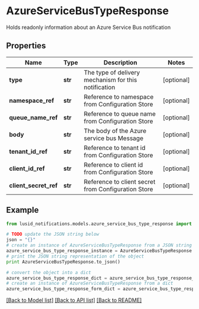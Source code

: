 # AzureServiceBusTypeResponse

Holds readonly information about an Azure Service Bus notification

## Properties
Name | Type | Description | Notes
------------ | ------------- | ------------- | -------------
**type** | **str** | The type of delivery mechanism for this notification | [optional] 
**namespace_ref** | **str** | Reference to namespace from Configuration Store | [optional] 
**queue_name_ref** | **str** | Reference to queue name from Configuration Store | [optional] 
**body** | **str** | The body of the Azure service bus Message | [optional] 
**tenant_id_ref** | **str** | Reference to tenant id  from Configuration Store | [optional] 
**client_id_ref** | **str** | Reference to client id from Configuration Store | [optional] 
**client_secret_ref** | **str** | Reference to client secret from Configuration Store | [optional] 

## Example

```python
from lusid_notifications.models.azure_service_bus_type_response import AzureServiceBusTypeResponse

# TODO update the JSON string below
json = "{}"
# create an instance of AzureServiceBusTypeResponse from a JSON string
azure_service_bus_type_response_instance = AzureServiceBusTypeResponse.from_json(json)
# print the JSON string representation of the object
print AzureServiceBusTypeResponse.to_json()

# convert the object into a dict
azure_service_bus_type_response_dict = azure_service_bus_type_response_instance.to_dict()
# create an instance of AzureServiceBusTypeResponse from a dict
azure_service_bus_type_response_form_dict = azure_service_bus_type_response.from_dict(azure_service_bus_type_response_dict)
```
[[Back to Model list]](../README.md#documentation-for-models) [[Back to API list]](../README.md#documentation-for-api-endpoints) [[Back to README]](../README.md)


